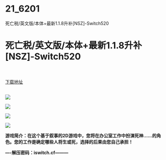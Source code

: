 # 21_6201
死亡税/英文版/本体+最新1.1.8升补[NSZ]-Switch520
# 死亡税/英文版/本体+最新1.1.8升补[NSZ]-Switch520
 <br/></br>
[下载地址](https://www.switch520.cc/article/6201 "下载地址")
<br/></br>

<p><span><strong><img src="https://www.switch520.cc/muke_img/upload_art_editor_20200922-1_66d12e1c62679b073ff97626e22c1a2d.jpg"></strong></span></p>
<p><span><strong><img src="https://www.switch520.cc/muke_img/upload_art_editor_20200922-1_ccecd1ee3c6a0a9f9b1c88a84acc315a.jpg"></strong></span></p>
<p><span><strong><img src="https://www.switch520.cc/muke_img/upload_art_editor_20200922-1_456ca21ae65450eefa8ce0c3867de891.jpg"></strong></span></p>
<p><span><strong><img src="https://www.switch520.cc/muke_img/upload_art_editor_20200922-1_9fdcec9bdab3659d7a8da57a7f658e7d.jpg"></strong></span></p>
<p><span><strong>游戏简介：在这个基于叙事的2D游戏中，您将在办公室工作中扮演死神……的角色。您的工作是确定哪些人将生或死，选择的后果由您自己承担！</strong></span></p>
<p><span><strong>—-解压密码：iswitch.cf———</strong></span></p>
